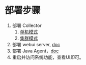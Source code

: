 # 部署步骤
1. 部署 Collector
   1. [单机模式](Deploy-collector-in-standalone-mode-CN.md)
   1. [集群模式](Deploy-collector-in-cluster-mode-CN.md)
1. 部署 webui server, [doc](https://github.com/OpenSkywalking/skywalking-ui#quickstart)
1. 部署 Java Agent，[doc](Deploy-skywalking-agent-CN.md)
1. 重启并访问系统功能，查看UI即可。